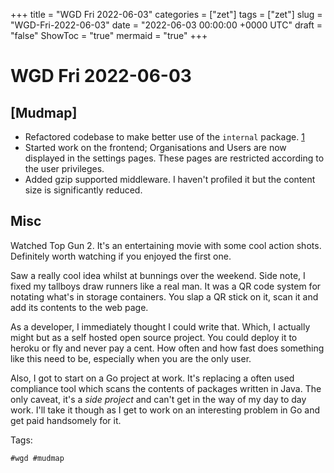 +++
title = "WGD Fri 2022-06-03"
categories = ["zet"]
tags = ["zet"]
slug = "WGD-Fri-2022-06-03"
date = "2022-06-03 00:00:00 +0000 UTC"
draft = "false"
ShowToc = "true"
mermaid = "true"
+++

# WGD Fri 2022-06-03

## [Mudmap]

- Refactored codebase to make better use of the `internal` package.
  [1](https://dave.cheney.net/2019/10/06/use-internal-packages-to-reduce-your-public-api-surface)
- Started work on the frontend; Organisations and Users are now displayed in the settings pages.
  These pages are restricted according to the user privileges. 
- Added gzip supported middleware. I haven't profiled it but the content size is significantly
  reduced. 

## Misc

Watched Top Gun 2. It's an entertaining movie with some cool action shots. Definitely worth
watching if you enjoyed the first one.

Saw a really cool idea whilst at bunnings over the weekend. Side note, I fixed my tallboys draw runners like a
real man. It was a QR code system for notating what's in storage containers. You slap a QR stick
on it, scan it and add its contents to the web page.

As a developer, I immediately thought I could write that. Which, I actually might but as a self
hosted open source project. You could deploy it to heroku or fly and never pay a cent. How often
and how fast does something like this need to be, especially when you are the only user. 

Also, I got to start on a Go project at work. It's replacing a often used compliance tool which
scans the contents of packages written in Java. The only caveat, it's a *side project* and can't
get in the way of my day to day work. I'll take it though as I get to work on an interesting
problem in Go and get paid handsomely for it.

Tags:

    #wgd #mudmap

